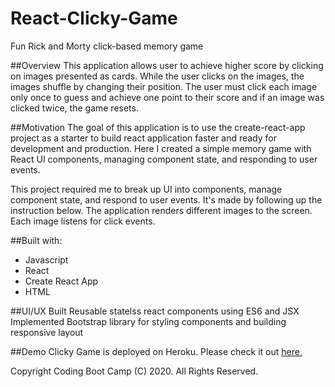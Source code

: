 # React-Clicky-Game
Fun Rick and Morty click-based memory game

##Overview
This application allows user to achieve higher score by clicking on images presented as cards. While the user clicks on the images, the images shuffle by changing their position. The user must click each image only once to guess and achieve one point to their score and if an image was clicked twice, the game resets.

##Motivation
The goal of this application is to use the create-react-app project as a starter to build react application faster and ready for development and production. Here I created a simple memory game with React UI components, managing component state, and responding to user events.

This project required me to break up UI into components, manage component state, and respond to user events. It's made by following up the instruction below. The application renders different images to the screen. Each image listens for click events.

##Built with:
- Javascript
- React
- Create React App
- HTML

##UI/UX
Built Reusable statelss react components using ES6 and JSX
Implemented Bootstrap library for styling components and building responsive layout

##Demo
Clicky Game is deployed on Heroku. Please check it out [here.](https://mrguillo.github.io/React-Clicky-Game/)

Copyright
Coding Boot Camp (C) 2020. All Rights Reserved.
